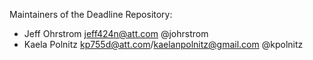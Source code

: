 Maintainers of the Deadline Repository:
* Jeff Ohrstrom <jeff424n@att.com> @johrstrom 
* Kaela Polnitz <kp755d@att.com>/<kaelanpolnitz@gmail.com> @kpolnitz
